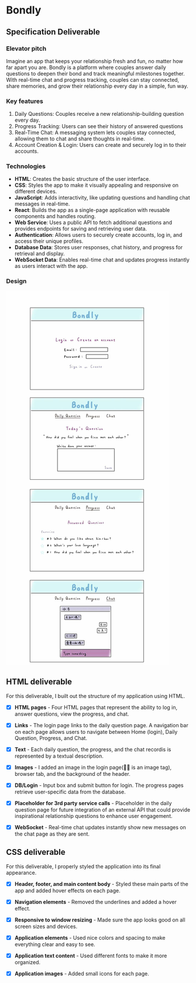 # Bondly

## Specification Deliverable

### Elevator pitch

Imagine an app that keeps your relationship fresh and fun, no matter how far apart you are. Bondly is a platform where couples answer daily questions to deepen their bond and track meaningful milestones together. With real-time chat and progress tracking, couples can stay connected, share memories, and grow their relationship every day in a simple, fun way.

### Key features

1. Daily Questions: Couples receive a new relationship-building question every day.
2. Progress Tracking: Users can see their history of answered questions
3. Real-Time Chat: A messaging system lets couples stay connected, allowing them to chat and share thoughts in real-time.
4. Account Creation & Login: Users can create and securely log in to their accounts.
   
### Technologies

- **HTML**: Creates the basic structure of the user interface.
- **CSS**: Styles the app to make it visually appealing and responsive on different devices.
- **JavaScript**: Adds interactivity, like updating questions and handling chat messages in real-time.
- **React**: Builds the app as a single-page application with reusable components and handles routing.
- **Web Service**: Uses a public API to fetch additional questions and provides endpoints for saving and retrieving user data.
- **Authentication**: Allows users to securely create accounts, log in, and access their unique profiles.
- **Database Data**: Stores user responses, chat history, and progress for retrieval and display.
- **WebSocket Data**: Enables real-time chat and updates progress instantly as users interact with the app.

### Design
![ ](https://github.com/cy928/startup/blob/main/design-with-color.jpg)

## HTML deliverable

For this deliverable, I built out the structure of my application using HTML.

- [x] **HTML pages** - Four HTML pages that represent the ability to log in, answer questions, view the progress, and chat.
- [x] **Links** - The login page links to the daily question page. A navigation bar on each page allows users to navigate between Home (login), Daily Question, Progress, and Chat.
- [x] **Text** - Each daily question, the progress, and the chat recordis is represented by a textual description.
- [x] **Images** - I added an image in the login page(🫶🏻 is an image tag), browser tab, and the background of the header.
- [x] **DB/Login** - Input box and submit button for login. The progress pages retrieve user-specific data from the database.
- [x] **Placeholder for 3rd party service calls** - Placeholder in the daily question page for future integration of an external API that could provide inspirational relationship questions to enhance user engagement.
- [x] **WebSocket** - Real-time chat updates instantly show new messages on the chat page as they are sent.


## CSS deliverable

For this deliverable, I properly styled the application into its final appearance.

- [x] **Header, footer, and main content body** - Styled these main parts of the app and added hover effects on each page.
- [x] **Navigation elements** -  Removed the underlines and added a hover effect.
- [x] **Responsive to window resizing** - Made sure the app looks good on all screen sizes and devices.
- [x] **Application elements** - Used nice colors and spacing to make everything clear and easy to see.
- [x] **Application text content** - Used different fonts to make it more organized.
- [x] **Application images** - Added small icons for each page.
 
